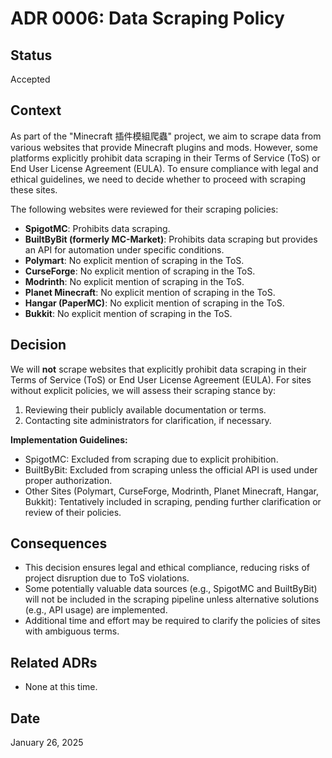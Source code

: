# ADR 0006: Data Scraping Policy

## Status
Accepted

## Context
As part of the "Minecraft 插件模組爬蟲" project, we aim to scrape data from various websites that provide Minecraft plugins and mods. However, some platforms explicitly prohibit data scraping in their Terms of Service (ToS) or End User License Agreement (EULA). To ensure compliance with legal and ethical guidelines, we need to decide whether to proceed with scraping these sites.

The following websites were reviewed for their scraping policies:
- **SpigotMC**: Prohibits data scraping.
- **BuiltByBit (formerly MC-Market)**: Prohibits data scraping but provides an API for automation under specific conditions.
- **Polymart**: No explicit mention of scraping in the ToS.
- **CurseForge**: No explicit mention of scraping in the ToS.
- **Modrinth**: No explicit mention of scraping in the ToS.
- **Planet Minecraft**: No explicit mention of scraping in the ToS.
- **Hangar (PaperMC)**: No explicit mention of scraping in the ToS.
- **Bukkit**: No explicit mention of scraping in the ToS.

## Decision
We will **not** scrape websites that explicitly prohibit data scraping in their Terms of Service (ToS) or End User License Agreement (EULA). For sites without explicit policies, we will assess their scraping stance by:
1. Reviewing their publicly available documentation or terms.
2. Contacting site administrators for clarification, if necessary.

**Implementation Guidelines:**
- SpigotMC: Excluded from scraping due to explicit prohibition.
- BuiltByBit: Excluded from scraping unless the official API is used under proper authorization.
- Other Sites (Polymart, CurseForge, Modrinth, Planet Minecraft, Hangar, Bukkit): Tentatively included in scraping, pending further clarification or review of their policies.

## Consequences
- This decision ensures legal and ethical compliance, reducing risks of project disruption due to ToS violations.
- Some potentially valuable data sources (e.g., SpigotMC and BuiltByBit) will not be included in the scraping pipeline unless alternative solutions (e.g., API usage) are implemented.
- Additional time and effort may be required to clarify the policies of sites with ambiguous terms.

## Related ADRs
- None at this time.

## Date
January 26, 2025
